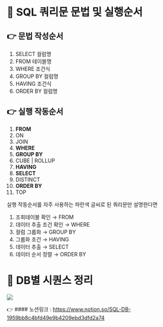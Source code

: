 # 👻 SQL 쿼리문 문법 및 실행순서

## 👉 문법 작성순서

1. SELECT 컬럼명
2. FROM 테이블명
3. WHERE 조건식
4. GROUP BY 컬럼명
5. HAVING 조건식
6. ORDER BY 컬럼명

## 👉 실행 작동순서

1. **FROM** 
2. ON
3. JOIN
4. **WHERE**
5. **GROUP BY**
6. CUBE | ROLLUP
7. **HAVING**
8. **SELECT**
9. DISTINCT
10. **ORDER BY**
11. TOP

실행 작동순서를 자주 사용하는 파란색 글씨로 된 쿼리문만 설명한다면

1. 조회테이블 확인 → FROM
2. 데이터 추출 조건 확인 → WHERE
3. 컬럼 그룹화 → GROUP BY
4. 그룹화 조건 → HAVING
5. 데이터 추출 → SELECT
6. 데이터 순서 정렬 → ORDER BY

# 👻 DB별 시퀀스 정리

<img src="https://s3.us-west-2.amazonaws.com/secure.notion-static.com/2901b09c-0d3c-48d6-911b-7c2de0516b3c/Untitled.png?X-Amz-Algorithm=AWS4-HMAC-SHA256&X-Amz-Content-Sha256=UNSIGNED-PAYLOAD&X-Amz-Credential=AKIAT73L2G45EIPT3X45%2F20220201%2Fus-west-2%2Fs3%2Faws4_request&X-Amz-Date=20220201T024642Z&X-Amz-Expires=86400&X-Amz-Signature=e5e50e95b9e02d13596b3fb8e83d7d4b8d515c8934f91c4b29ceb937ffb98df7&X-Amz-SignedHeaders=host&response-content-disposition=filename%20%3D%22Untitled.png%22&x-id=GetObject">

👉 #### 노션링크 : https://www.notion.so/SQL-DB-1959bb8c4bfd49e9b4209ebd3dfd2a74
